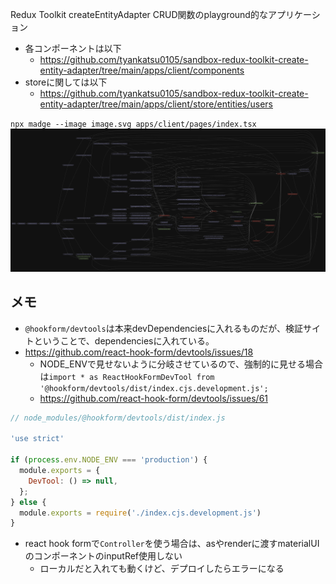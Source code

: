 Redux Toolkit createEntityAdapter CRUD関数のplayground的なアプリケーション
- 各コンポーネントは以下
  - https://github.com/tyankatsu0105/sandbox-redux-toolkit-create-entity-adapter/tree/main/apps/client/components
- storeに関しては以下
  - https://github.com/tyankatsu0105/sandbox-redux-toolkit-create-entity-adapter/tree/main/apps/client/store/entities/users

`npx madge --image image.svg apps/client/pages/index.tsx`
![](image.svg)

## メモ
- `@hookform/devtools`は本来devDependenciesに入れるものだが、検証サイトということで、dependenciesに入れている。
- https://github.com/react-hook-form/devtools/issues/18
  - NODE_ENVで見せないように分岐させているので、強制的に見せる場合は`import * as ReactHookFormDevTool from '@hookform/devtools/dist/index.cjs.development.js';`
  - https://github.com/react-hook-form/devtools/issues/61
```js
// node_modules/@hookform/devtools/dist/index.js

'use strict'

if (process.env.NODE_ENV === 'production') {
  module.exports = {
    DevTool: () => null,
  };
} else {
  module.exports = require('./index.cjs.development.js')
}
```
- react hook formで`Controller`を使う場合は、asやrenderに渡すmaterialUIのコンポーネントのinputRef使用しない
  - ローカルだと入れても動くけど、デプロイしたらエラーになる
